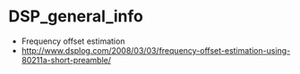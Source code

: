 # DSP_general_info
- Frequency offset estimation 
- http://www.dsplog.com/2008/03/03/frequency-offset-estimation-using-80211a-short-preamble/
